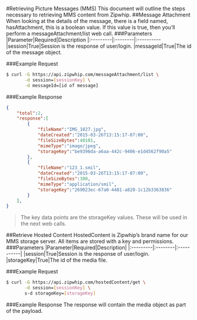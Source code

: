 #Retrieving Picture Messages (MMS)
This document will outline the steps necessary to retrieving MMS content from
Zipwhip.
##Message Attachment
When looking at the details of the message, there is a field named, hasAttachment, this
is a boolean value. If this value is true, then you’ll perform a messageAttachment/list
web call.
###Parameters
|Parameter|Required|Description
|:---------|:--------|:----------
|session|True|Session is the response of user/login.
|messageId|True|The id of the message object.

###Example Request
```sh
$ curl -G https://api.zipwhip.com/messageAttachment/list \
       -d session=[sessionKey] \
       -d messageId=[id of message]
```

###Example Response
```JSON
{
    "total":2,
    "response":[
        {
            "fileName":"IMG_1827.jpg",
            "dateCreated":"2015-03-26T13:15:17-07:00",
            "fileSizeBytes":40101,
            "mimeType":"image/jpeg",
            "storageKey":"be9396da-a6aa-442c-9406-e1d4562f90a5"
        },
        {
            "fileName":"123_1.smil",
            "dateCreated":"2015-03-26T13:15:17-07:00",
            "fileSizeBytes":300,
            "mimeType":"application/smil",
            "storageKey":"269023ec-67a0-4481-a820-1c12b3363836"
        }
    ],
}
```
> The key data points are the storageKey values. These will be used in the next web calls.

##Retrieve Hosted Content
HostedContent is Zipwhip’s brand name for our MMS storage server. All items are
stored with a key and permissions.
###Parameters
|Parameter|Required|Description|
|:---------|:--------|:-----------|
|session|True|Session is the response of user/login.
|storageKey|True|The id of the media file.

###Example Request
```sh
$ curl -G https://api.zipwhip.com/hostedContent/get \
       -d session=[sessionKey] \
       s-d storageKey=[storageKey]
```

###Example Response
The response will contain the media object as part of the payload.